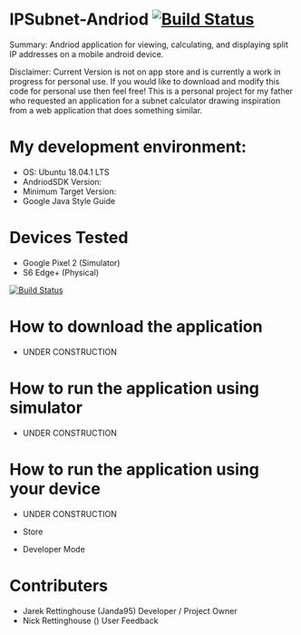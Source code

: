 # IPSubnet-Andriod [![Build Status](https://travis-ci.org/Janda95/IPSubnet-Android.svg?branch=master)](https://travis-ci.org/Janda95/IPSubnet-Android)
Summary:
Andriod application for viewing, calculating, and displaying split IP addresses on a mobile android device.

Disclaimer:
Current Version is not on app store and is currently a work in progress for personal use. If you would like to download and modify this code for personal use then feel free! This is a personal project for my father who requested an application for a subnet calculator drawing inspiration from a web application that does something similar.

# My development environment:
- OS: Ubuntu 18.04.1 LTS
- AndriodSDK Version: 
- Minimum Target Version:
- Google Java Style Guide

# Devices Tested
- Google Pixel 2 (Simulator)
- S6 Edge+ (Physical)

[![Build Status](https://travis-ci.org/Janda95/IPSubnet-Android.svg?branch=master)](https://travis-ci.org/Janda95/IPSubnet-Android)

# How to download the application
- UNDER CONSTRUCTION

# How to run the application using simulator
- UNDER CONSTRUCTION

# How to run the application using your device
- UNDER CONSTRUCTION

- Store

- Developer Mode

# Contributers
- Jarek Rettinghouse (Janda95) Developer / Project Owner
- Nick Rettinghouse () User Feedback
